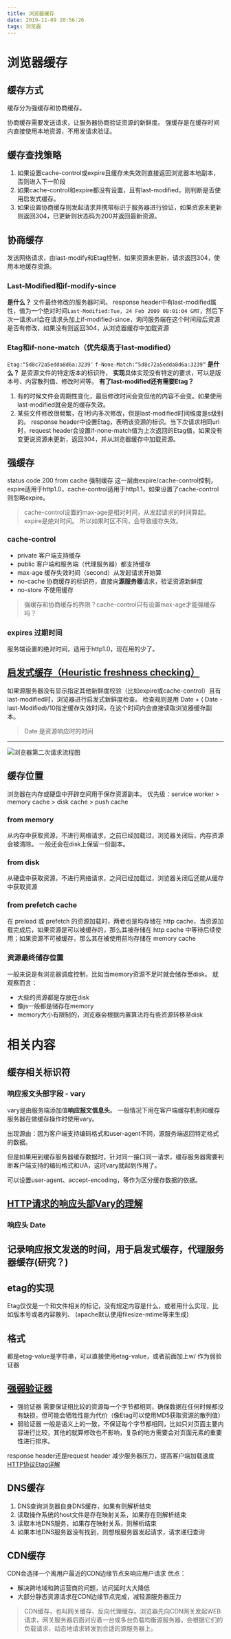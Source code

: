 ```yaml
---
title: 浏览器缓存
date: 2019-11-09 20:56:26
tags: 浏览器
---
```

# 浏览器缓存
## 缓存方式
缓存分为强缓存和协商缓存。

协商缓存需要发送请求，让服务器协商验证资源的新鲜度。
强缓存是在缓存时间内直接使用本地资源，不用发请求验证。

## 缓存查找策略
1. 如果设置cache-control或expire且缓存未失效则直接返回浏览器本地副本，否则进入下一阶段
2. 如果cache-control和expire都没有设置，且有last-modified，则判断是否使用启发式缓存。
3. 如果设置协商缓存则发起请求并携带标识于服务器进行验证，如果资源未更新则返回304，已更新则状态码为200并返回最新资源。

## 协商缓存
发送网络请求，由last-modify和Etag控制，如果资源未更新，请求返回304，使用本地缓存资源。
### Last-Modified和if-modify-since 
**是什么？** 文件最终修改的服务器时间。
response header中有last-modified属性，值为一个绝对时间`Last-Modified:Tue, 24 Feb 2009 08:01:04 GMT`，然后下次一请求url会在请求头加上if-modified-since，询问服务端在这个时间段后资源是否有修改，如果没有则返回304，从浏览器缓存中加载资源
### Etag和if-none-match（优先级高于last-modified）
`Etag:“5d8c72a5edda8d6a:3239″`
`f-None-Match:“5d8c72a5edda8d6a:3239“`
**是什么？** 是资源文件的特定版本的标识符，
**实现**具体实现没有特定的要求，可以是版本号、内容散列值、修改时间等。
**有了last-modified还有需要Etag？**
1. 有的时候文件会周期性变化，最后修改时间会变但他的内容不会变。如果使用last-modified就会是的缓存失效。
2. 某些文件修改很频繁，在1秒内多次修改，但是last-modified时间维度是s级别的。
response header中设置Etag，表明该资源的标识。当下次请求相同url时，request header会设置if-none-match值为上次返回的Etag值，如果没有变更说资源未更新，返回304，并从浏览器缓存中加载资源。

## 强缓存
status code 200 from cache 强制缓存
这一层由expire/cache-control控制，expire适用于http1.0，cache-control适用于http1.1，如果设置了cache-control则忽略expire。
> cache-control设置的max-age是相对时间，从发起请求的时间算起。expire是绝对时间。
> 所以如果时区不同，会导致缓存失效。

### cache-control
- private 客户端支持缓存
- public 客户端和服务端（代理服务器）都支持缓存
- max-age 缓存失效时间（second）从发起请求开始算
- no-cache 协商缓存的标识符，直接向**源服务器**请求，验证资源新鲜度
- no-store 不使用缓存
> 强缓存和协商缓存的界限？cache-control只有设置max-age才能强缓存吗？

### expires 过期时间
服务端设置的绝对时间，适用于http1.0，现在用的少了。

## [启发式缓存（Heuristic freshness checking）](https://developer.mozilla.org/en-US/docs/Web/HTTP/Caching#heuristic_freshness_checking)
如果源服务器没有显示指定其他新鲜度校验（比如expire或cache-control）且有last-modified时，浏览器进行启发式新鲜度检查。
检查规则是用 Date + ( Date - last-Modified)/10指定缓存失效时间，在这个时间内会直接读取浏览器缓存副本。
> Date 是资源响应时的时间

---
![浏览器第二次请求流程图](http://zqfile.banzheshenghuo.com/20200824203957.png)

## 缓存位置
浏览器在内存或硬盘中开辟空间用于保存资源副本。
优先级：service worker > memory cache > disk cache > push cache

### from memory
从内存中获取资源，不进行网络请求，之前已经加载过，浏览器关闭后，内存资源会被清除。
一般还会在disk上保留一份副本。

### from disk
从硬盘中获取资源，不进行网络请求，之间已经加载过，浏览器关闭后还能从缓存中获取资源

### from prefetch cache
在 preload 或 prefetch 的资源加载时，两者也是均存储在 http cache，当资源加载完成后，如果资源是可以被缓存的，那么其被存储在 http cache 中等待后续使用；如果资源不可被缓存，那么其在被使用前均存储在 memory cache

### 资源最终储存位置
一般来说是有浏览器调度控制，比如当memory资源不足时就会储存至disk。
就观察而言：
- 大些的资源都是存放在disk
- 像js一般都是储存在memory
- memory大小有限制的，浏览器会根据内置算法将有些资源转移至disk

# 相关内容
## 缓存相关标识符
### 响应报文头部字段 - vary
vary是由服务端添加值**响应报文信息头**。
一般情况下用在客户端缓存机制和缓存服务器在做缓存操作时使用vary。

出现源由：因为客户端支持编码格式和user-agent不同，源服务端返回特定格式的数据。

但是如果用到缓存服务器缓存数据时，针对同一接口同一请求，缓存服务器需要判断客户端支持的编码格式和UA，这时vary就起到作用了。

可以设置user-agent、accept-encoding，等作为区分缓存数据的依据。

[HTTP请求的响应头部Vary的理解](https://blog.csdn.net/qq_29405933/article/details/84315254)
---
### 响应头 Date 
记录响应报文发送的时间，用于启发式缓存，代理服务器缓存(研究？)
---
## etag的实现
Etag仅仅是一个和文件相关的标记，没有规定内容是什么，或者用什么实现，比如版本号或者内容散列、
(apache默认使用filesize-mtime等来生成)
## 格式
都是etag-value是字符串，可以直接使用etag-value，或者前面加上w/ 作为弱验证器

## [强弱验证器](https://developer.mozilla.org/zh-CN/docs/Web/HTTP/Conditional_requests#%E5%BC%BA%E9%AA%8C%E8%AF%81%E7%B1%BB%E5%9E%8B)
- 强验证器 需要保证相比较的资源每一个字节都相同，确保数据在任何时候都没有缺损，但可能会牺牲性能为代价（像Etag可以使用MD5获取资源的散列值）
- 弱验证器 一般是语义上的一致，不保证每个字节都相同，比如只对页面主要内容进行比较，其他的就算修改也不影响，复杂的地方需要会对页面元素的重要性进行排序。

response header还是request header
减少服务器压力，提高客户端加载速度
[HTTP协议Etag详解](https://www.cnblogs.com/flysnow-z/archive/2012/08/17/2644420.html)

## DNS缓存
1. DNS查询浏览器自身DNS缓存，如果有则解析结束
2. 读取操作系统的host文件是存在映射关系，如果存在则解析结束
3. 读取本地DNS服务，如果存在映射关系，则解析结束
4. 如果本地DNS服务器没有找到，则想根服务器发起请求，请求递归查询

## CDN缓存
CDN会选择一个离用户最近的CDN边缘节点来响应用户请求
优点：
- 解决跨地域和跨运营商的问题，访问延时大大降低
- 大部分静态资源请求在CDN边缘节点完成，减轻源服务器压力
> CDN缓存，也叫网关缓存、反向代理缓存。浏览器先向CDN网关发起WEB请求，网关服务器后面对应着一台或多台负载均衡源服务器，会根据它们的负载请求，动态地请求转发到合适的源服务器上。
